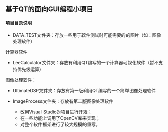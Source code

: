 ## 基于QT的面向GUI编程小项目

#### **项目目录说明**


- DATA_TEST文件夹：存放一些用于软件测试时可能需要的的图片（如：图像处理软件）

计算器软件

- LeeCalculator文件夹：存放有利用QT编写的一个计算器可视化软件（暂不支持优先级运算）

图像处理软件：

- UltimateDSP文件夹：存放有第一版利用QT编写的一个简单图像处理软件

- ImageProcess文件夹：存放有第二版图像处理软件
  - 改用Visual Studio对项目进行开发；
  - 在一些功能上调用了OpenCV库来实现；
  - 对整个软件框架进行了较大规模的重写。





